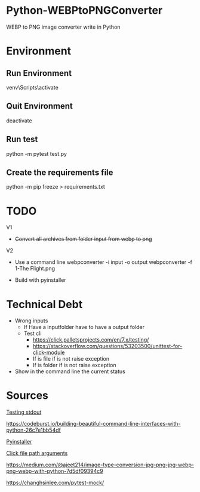 # Python-WEBPtoPNGConverter
WEBP to PNG image converter write in Python

# Environment 

## Run Environment 
venv\Scripts\activate

## Quit Environment 
deactivate

## Run test 
python -m pytest test.py

## Create the requirements file
python -m pip freeze > requirements.txt

# TODO 
V1 

- ~~Convert all archives from folder input from webp to png~~ 

V2

- Use a command line 
    webpconverter -i input -o output
    webpconverter -f 1-The Flight.png
   
- Build with pyinstaller 


# Technical Debt 

- Wrong inputs
    - If Have a inputfolder have to have a output folder
    - Test cli 
        - https://click.palletsprojects.com/en/7.x/testing/
        - https://stackoverflow.com/questions/53203500/unittest-for-click-module
        - If is file if is not raise exception 
        - If is folder if is not raise exception 
- Show in the command line the current status

# Sources

[Testing stdout](https://docs.pytest.org/en/stable/capture.html)

https://codeburst.io/building-beautiful-command-line-interfaces-with-python-26c7e1bb54df

[Pyinstaller](http://www.pyinstaller.org/)

[Click file path arguments](https://click.palletsprojects.com/en/7.x/arguments/#file-path-arguments)

https://medium.com/@ajeet214/image-type-conversion-jpg-png-jpg-webp-png-webp-with-python-7d5df09394c9

https://changhsinlee.com/pytest-mock/